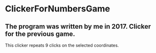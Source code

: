 # ClickerForNumbersGame
## The program was written by me in 2017. Clicker for the previous game.

This clicker repeats 9 clicks on the selected coordinates.
